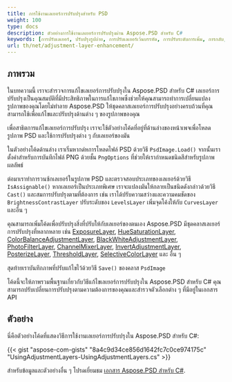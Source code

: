 ```yaml
---
title: การใช้งานเลเยอร์การปรับปรุงสำหรับ PSD
weight: 100
type: docs
description: ตัวอย่างการใช้งานเลเยอร์การปรับปรุงผ่าน Aspose.PSD สำหรับ C#
keywords: [การปรับเลเยอร์, ปรับปรุงรูปถ่าย, การปรับเลเยอร์เว้นบรรทัด, การปรับระดับการเพิ่ม, การกลับ, ฟิลเตอร์รูปภาพ, สร้าง API, C#, ซีชาร์ป, ตัวอย่างโค้ด]
url: th/net/adjustment-layer-enhancement/
---
```


## ภาพรวม

ในบทความนี้ เราจะสำรวจการแก้ไขเลเยอร์การปรับปรุงใน Aspose.PSD สำหรับ C# เลเยอร์การปรับปรุงเป็นคุณสมบัติที่มีประสิทธิภาพในการแก้ไขภาพซึ่งช่วยให้คุณสามารถทำการเปลี่ยนแปลงรูปภาพของคุณโดยไม่ทำลาย  Aspose.PSD ให้ชุดคลาสเลเยอร์การปรับปรุงอย่างครบถ้วนที่คุณสามารถใช้เพื่อแก้ไขและปรับปรุงด้านต่าง ๆ ของรูปภาพของคุณ

เพื่อสาธิตการแก้ไขเลเยอร์การปรับปรุง เราจะใช้ตัวอย่างโค้ดที่อยู่ที่ด้านล่างของหน้าเพจเพื่อโหลดรูปภาพ PSD และใช้การปรับปรุงต่าง ๆ กับเลเยอร์ของมัน

ในตัวอย่างโค้ดด้านล่าง เราเริ่มหากดํหการโหลดไฟล์ PSD ด้วยวิธี `PsdImage.Load()` จากนั้นเราตั้งค่าสำหรับการบันทึกไฟล์ PNG ด้วยชั้น `PngOptions` ที่ช่วยให้เรากําหนดชนิดสีสำหรับรูปภาพผลลัพธ์

ต่อมาเราทำการวนซ้กเลเยอร์ในรูปภาพ PSD และตรวจสอบประเภทของเลเยอร์ด้วยวิธี `IsAssignable()` หากเลเยอร์เป็นประเภทพิเศษ เราจะแปลงมันให้กลายเป็นชนิดดังกล่าวด้วยวิธี `Cast()` และสมการปรับปรุงตามที่ต้องการ เช่น เราได้ปรับความสว่างและความคมชัดของ `BrightnessContrastLayer` ปรับระดับของ `LevelsLayer` เพิ่มจุดโค้งให้กับ `CurvesLayer` และอื่น ๆ

คุณสามารถเพิ่มโค้ดเพื่อปรับปรุงสิ่งที่ปรับให้กับเลเยอร์ของตนเอง Aspose.PSD มีชุดคลาสเลเยอร์การปรับปรุงที่หลากหลาย เช่น [ExposureLayer](https://reference.aspose.com/psd/net/aspose.psd.fileformats.psd.layers.adjustmentlayers/exposurelayer), [HueSaturationLayer](https://reference.aspose.com/psd/net/aspose.psd.fileformats.psd.layers.adjustmentlayers/huesaturationlayer), [ColorBalanceAdjustmentLayer](https://reference.aspose.com/psd/net/aspose.psd.fileformats.psd.layers.adjustmentlayers/colorbalanceadjustmentlayer), [BlackWhiteAdjustmentLayer](https://reference.aspose.com/psd/net/aspose.psd.fileformats.psd.layers.adjustmentlayers/blackwhiteadjustmentlayer), [PhotoFilterLayer](https://reference.aspose.com/psd/net/aspose.psd.fileformats.psd.layers.adjustmentlayers/photofilterlayer), [ChannelMixerLayer](https://reference.aspose.com/psd/net/aspose.psd.fileformats.psd.layers.adjustmentlayers/channelmixerlayer), [InvertAdjustmentLayer](https://reference.aspose.com/psd/net/aspose.psd.fileformats.psd.layers.adjustmentlayers/invertadjustmentlayer), [PosterizeLayer](https://reference.aspose.com/psd/net/aspose.psd.fileformats.psd.layers.adjustmentlayers/posterizelayer), [ThresholdLayer](https://reference.aspose.com/psd/net/aspose.psd.fileformats.psd.layers.adjustmentlayers/thresholdlayer), [SelectiveColorLayer](https://reference.aspose.com/psd/net/aspose.psd.fileformats.psd.layers.adjustmentlayers/selectivecolorlayer) และ อื่น ๆ

สุดท้ายเราบันทึกภาพที่ปรับแก้ไขไว้ด้วยวิธี `Save()` ของคลาส `PsdImage`

โค้ดนี้จะให้ภาพรวมพื้นฐานเกี่ยวกับวิธีแก้ไขเลเยอร์การปรับปรุงใน Aspose.PSD สำหรับ C# คุณสามารถปรับเปลี่ยนการปรับปรุงตามความต้องการของคุณและสำรวจตัวเลือกต่าง ๆ ที่มีอยู่ในเอกสาร API 

## ตัวอย่าง

นี่คือตัวอย่างโค้ดที่แสดงวิธีการใช้งานเลเยอร์การปรับปรุงใน Aspose.PSD สำหรับ C#:

{{< gist "aspose-com-gists" "8a4c9d34ce856d1642fc7c0ce974175c" "UsingAdjustmentLayers-UsingAdjustmentLayers.cs" >}}

สำหรับข้อมูลและตัวอย่างอื่น ๆ โปรดเยี่ยมชม [เอกสาร Aspose.PSD สำหรับ C#](https://docs.aspose.com/psd/net/).
